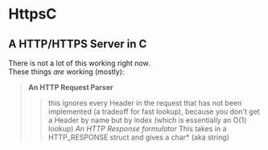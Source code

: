 # HttpsC
## A HTTP/HTTPS Server in C
There is not a lot of this working right now.\
These things *are* working (mostly):
> **An HTTP Request Parser**
>> this ignores every Header in the request that has not been implemented (a tradeoff for fast lookup), because you don't get a Header by name but by index (which is essentially an O(1) lookup)
> *An HTTP Response formulator*
>> This takes in a HTTP_RESPONSE struct and gives a char* (aka string)